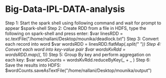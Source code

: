 # Big-Data-IPL-DATA-analysis
Step 1: Start the spark shell using following command and wait for prompt to appear
          $spark-shell
Step 2: Create RDD from a file in HDFS, type the following on spark-shell and press enter:
         $var linesRDD = sc.textFile("/home/nallani/Desktop/mounika/deadlock.txt")
Step 3: Convert each record into word
         $var wordsRDD = linesRDD.flatMap(_.split(" "))
Step 4: Convert each word into key-value pair
        $var wordsKvRdd = wordsRDD.map((_, 1))
Step 5: Group By key and perform aggregation on each key:
         $var wordCounts = wordsKvRdd.reduceByKey(_ + _ )
Step 6: Save the results into HDFS:
           $wordCounts.saveAsTextFile("/home/nallani/Desktop/mounika/output")
